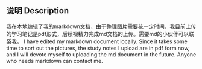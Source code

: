 ## 说明 Description
我在本地编辑了我的markdown文档，由于整理图片需要花一定时间，我目前上传的学习笔记是pdf形式，后续视精力完成md文档的上传。需要md的小伙伴可以联系我。
I have edited my markdown document locally. Since it takes some time to sort out the pictures, the study notes I upload are in pdf form now, and I will devote myself to uploading the md document in the future. Anyone who needs markdown can contact me.
